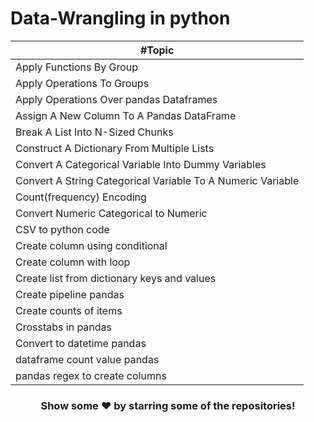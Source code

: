 # Data-Wrangling in python

| #Topic |
|---------|
| Apply Functions By Group |
| Apply Operations To Groups |
| Apply Operations Over pandas Dataframes |
| Assign A New Column To A Pandas DataFrame |
| Break A List Into N-Sized Chunks |
| Construct A Dictionary From Multiple Lists |
| Convert A Categorical Variable Into Dummy Variables |
| Convert A String Categorical Variable To A Numeric Variable |
| Count(frequency) Encoding |
| Convert Numeric Categorical to Numeric |
| CSV to python code |
| Create column using conditional |
| Create column with loop |
| Create list from dictionary keys and values |
| Create pipeline pandas |
| Create counts of items |
| Crosstabs in pandas|
| Convert to datetime pandas |
| dataframe count value pandas |
| pandas regex to create columns |


<div align="center">

### Show some ❤️ by starring some of the repositories!

</div>
